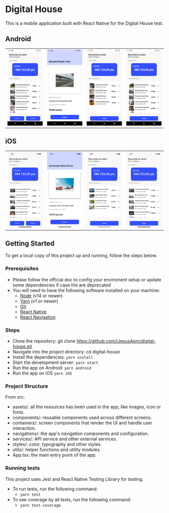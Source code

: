 # Digital House

This is a mobile application built with React Native for the Digital House test.

## Android

<table style="border: 0">
  <tr>
    <td align="center"><img src="files/Android-All.png" /></td>
    <td align="center"><img src="files/Android-Detail.png" /></td>
    <td align="center"><img src="files/Android-Redeemed.png" /></td>
    <td align="center"><img src="files/Android-Win.png" /></td>
  </tr>
</table>

## iOS

<table style="border: 0">
  <tr>
    <td align="center"><img src="files/iOS-All.png" /></td>
    <td align="center"><img src="files/iOS-Detail.png" /></td>
    <td align="center"><img src="files/iOS-Redeemed.png" /></td>
    <td align="center"><img src="files/iOS-Win.png" /></td>
  </tr>
</table>

## Getting Started

To get a local copy of this project up and running, follow the steps below.

### Prerequisites

- Please follow the official doc to config your enviroment setup or update some dependencies if case the are deprecated
- You will need to have the following software installed on your machine:
  - [Node](https://nodejs.org/en/) (v14 or newer)
  - [Yarn](https://yarnpkg.com/) (v1 or newer)
  - [Git](https://git-scm.com/)
  - [React Native](https://reactnative.dev)
  - [React Navigation](https://reactnavigation.org/)

### Steps

- Clone the repository:
  git clone https://github.com/iJesusApm/digital-house.git
- Navigate into the project directory:
  cd digital-house
- Install the dependencies:
  `yarn install`
- Start the development server:
  `yarn start`
- Run the app on Android:
  `yarn android`
- Run the app on iOS
  `yarn iOS`

### Project Structure

From src:

- assets/: all the resources has been used in the app, like images, icon or fonts.
- components/: reusable components used across different screens.
- containers/: screen components that render the UI and handle user interaction.
- navigations/: the app's navigation components and configuration.
- services/: API service and other external services.
- styles/: color, typography and other styles.
- utils/: helper functions and utility modules.
- App.tsx: the main entry point of the app.

### Running tests

This project uses Jest and React Native Testing Library for testing.

- To run tests, run the following command:
  - `yarn test`
- To see coverage by all tests, run the following command:
  - `yarn test-coverage`
